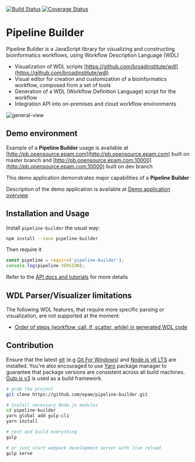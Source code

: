 [![Build Status](https://travis-ci.org/epam/pipeline-builder.svg?branch=master)](https://travis-ci.org/epam/pipeline-builder)
[![Coverage Status](https://coveralls.io/repos/github/epam/pipeline-builder/badge.svg?branch=dev)](https://coveralls.io/github/epam/pipeline-builder?branch=dev)

# Pipeline Builder

Pipeline Builder is a JavaScript library for visualizing and constructing bioinformatics workflows, using  Workflow Description Language (WDL)

* Visualization of WDL scripts [https://github.com/broadinstitute/wdl](https://github.com/broadinstitute/wdl)
* Visual editor for creation and customization of a bioinformatics workflow, composed from a set of tools
* Generation of a WDL (Workflow Definition Language) script for the workflow
* Integration API into on-premises and cloud workflow environments

![general-view](docs/general/images/pb-overview.png)

## Demo environment

Example of a **Pipeline Builder** usage is available at [http://pb.opensource.epam.com](http://pb.opensource.epam.com) built on master branch and 
[http://pb.opensource.epam.com:10000](http://pb.opensource.epam.com:10000) built on dev branch

This demo application demonstrates major capabilities of a **Pipeline Builder**

Description of the demo application is available at [Demo application overview](docs/general/README.md)

## Installation and Usage

Install `pipeline-builder` the usual way:

```sh
npm install --save pipeline-builder
```

Then require it

```js
const pipeline = require('pipeline-builder');
console.log(pipeline.VERSION);
```

Refer to the [API docs and tutorials](docs/tutorials) for more details

## WDL Parser/Visualizer limitations

The following WDL features, that require more specific parsing or visualization, are not supported at the moment:

* [Order of steps (workflow, call, if, scatter, while) in generated WDL code](https://github.com/broadinstitute/wdl/blob/develop/SPEC.md#workflow-level-resolution)

## Contribution

Ensure that the latest [git](https://git-scm.com/)
(e.g [Git For Windows](https://git-for-windows.github.io/)) and
[Node.js v6 LTS](https://nodejs.org/) are installed. You're also encouraged to use
[Yarn](https://yarnpkg.com/) package manager to guarantee that package versions are consistent across
all build machines.
[Gulp.js v3](http://gulpjs.com/) is used as a build framework.

```sh
# grab the project
git clone https://github.com/epam/pipeline-builder.git

# install necessary Node.js modules
cd pipeline-builder
yarn global add gulp-cli
yarn install

# test and build everything
gulp

# or just start webpack development server with live reload
gulp serve
```
